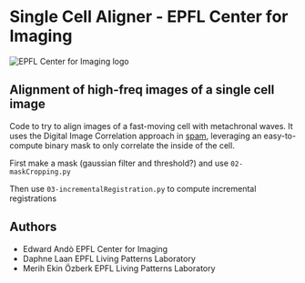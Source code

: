 # Single Cell Aligner - EPFL Center for Imaging

![EPFL Center for Imaging logo](https://imaging.epfl.ch/analysis_projects/resources/assets/logo.svg)

## Alignment of high-freq images of a single cell image
Code to try to align images of a fast-moving cell with metachronal waves.
It uses the Digital Image Correlation approach in [spam](http://spam-project.gitlab.io/spam/), leveraging an easy-to-compute binary mask to only correlate the inside of the cell.

First make a mask (gaussian filter and threshold?) and use `02-maskCropping.py`

Then use `03-incrementalRegistration.py` to compute incremental registrations

## Authors
  - Edward Andò EPFL Center for Imaging
  - Daphne Laan EPFL Living Patterns Laboratory
  - Merih Ekin Özberk EPFL Living Patterns Laboratory
